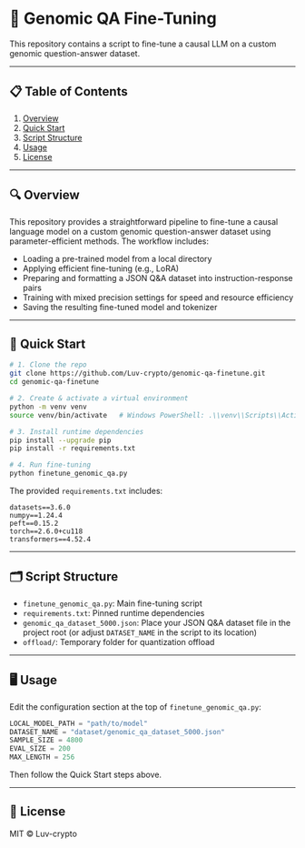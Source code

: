 # 🔬 Genomic QA Fine-Tuning

This repository contains a script to fine-tune a causal LLM on a custom genomic question-answer dataset.

---

## 📋 Table of Contents

1. [Overview](#-overview)
2. [Quick Start](#-quick-start)
3. [Script Structure](#-script-structure)
4. [Usage](#-usage)
5. [License](#-license)

---

## 🔍 Overview

This repository provides a straightforward pipeline to fine-tune a causal language model on a custom genomic question-answer dataset using parameter-efficient methods. The workflow includes:

* Loading a pre-trained model from a local directory
* Applying efficient fine-tuning (e.g., LoRA)
* Preparing and formatting a JSON Q\&A dataset into instruction-response pairs
* Training with mixed precision settings for speed and resource efficiency
* Saving the resulting fine-tuned model and tokenizer

---

## 🚀 Quick Start

```bash
# 1. Clone the repo
git clone https://github.com/Luv-crypto/genomic-qa-finetune.git
cd genomic-qa-finetune

# 2. Create & activate a virtual environment
python -m venv venv
source venv/bin/activate   # Windows PowerShell: .\\venv\\Scripts\\Activate.ps1

# 3. Install runtime dependencies
pip install --upgrade pip
pip install -r requirements.txt

# 4. Run fine-tuning
python finetune_genomic_qa.py
```

The provided `requirements.txt` includes:

```
datasets==3.6.0
numpy==1.24.4
peft==0.15.2
torch==2.6.0+cu118
transformers==4.52.4
```

---

## 🗂 Script Structure

* `finetune_genomic_qa.py`: Main fine-tuning script
* `requirements.txt`: Pinned runtime dependencies
* `genomic_qa_dataset_5000.json`: Place your JSON Q\&A dataset file in the project root (or adjust `DATASET_NAME` in the script to its location)
* `offload/`: Temporary folder for quantization offload

---

## 🖥 Usage

Edit the configuration section at the top of `finetune_genomic_qa.py`:

```python
LOCAL_MODEL_PATH = "path/to/model"
DATASET_NAME = "dataset/genomic_qa_dataset_5000.json"
SAMPLE_SIZE = 4800
EVAL_SIZE = 200
MAX_LENGTH = 256
```

Then follow the Quick Start steps above.

---

## 📄 License

MIT © Luv-crypto
